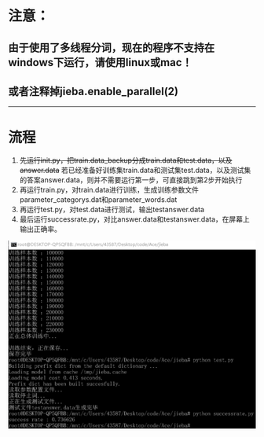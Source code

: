 # 注意：
## 由于使用了多线程分词，现在的程序不支持在windows下运行，请使用linux或mac！
## 或者注释掉jieba.enable_parallel(2) 

---------------

# 流程
1. ~~先运行init.py，把train.data_backup分成train.data和test.data，以及answer.data~~ 若已经准备好训练集train.data和测试集test.data，以及测试集的答案answer.data，则并不需要运行第一步，可直接跳到第2步开始执行
2. 再运行train.py，对train.data进行训练，生成训练参数文件parameter_categorys.dat和parameter_words.dat
3. 再运行test.py，对test.data进行测试，输出testanswer.data
4. 最后运行successrate.py，对比answer.data和testanswer.data，在屏幕上输出正确率。

![正确率](../pic/正确率.png)